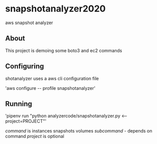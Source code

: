 # snapshotanalyzer2020
aws snapshot analyzer

## About

This project is demoing some boto3 and ec2 commands


## Configuring

shotanalyzer uses a aws cli configuration file 

'aws configure -- profile snapshotanalyzer'

## Running

'pipenv run "python analyzercode/snapshotanalyzer.py <command> <subcommand> <--project=PROJECT"'

*command* is instances snapshots volumes
*subcommand* - depends on command
*project* is optional


